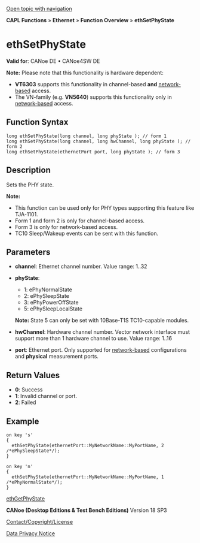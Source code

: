 [Open topic with navigation](../../../../../CANoeDEFamily.htm#Topics/CAPLFunctions/IP/Functions/CAPLfunctionEthSetPhyState.md)

**CAPL Functions** » **Ethernet** » **Function Overview** » **ethSetPhyState**

# ethSetPhyState

**Valid for**: CANoe DE • CANoe4SW DE

**Note:** Please note that this functionality is hardware dependent:
- **VT6303** supports this functionality in channel-based **and** [network-based](../../../CANoeCANalyzer/Ethernet/EthernetPortBasedNetworkAccess.md) access.
- The VN-family (e.g. **VN5640**) supports this functionality only in [network-based](../../../CANoeCANalyzer/Ethernet/EthernetPortBasedNetworkAccess.md) access.

## Function Syntax

```plaintext
long ethSetPhyState(long channel, long phyState ); // form 1
long ethSetPhyState(long channel, long hwChannel, long phyState ); // form 2
long ethSetPhyState(ethernetPort port, long phyState ); // form 3
```

## Description

Sets the PHY state.

**Note:**
- This function can be used only for PHY types supporting this feature like TJA-1101.
- Form 1 and form 2 is only for channel-based access.
- Form 3 is only for network-based access.
- TC10 Sleep/Wakeup events can be sent with this function.

## Parameters

- **channel**: Ethernet channel number. Value range: 1..32
- **phyState**:
  - 1: ePhyNormalState
  - 2: ePhySleepState
  - 3: ePhyPowerOffState
  - 5: ePhySleepLocalState

  **Note:** State 5 can only be set with 10Base-T1S TC10-capable modules.

- **hwChannel**: Hardware channel number. Vector network interface must support more than 1 hardware channel to use. Value range: 1..16
- **port**: Ethernet port. Only supported for [network-based](../../../CANoeCANalyzer/Ethernet/EthernetPortBasedNetworkAccess.md) configurations and **physical** measurement ports.

## Return Values

- **0**: Success
- **1**: Invalid channel or port.
- **2**: Failed

## Example

```plaintext
on key 's'
{
  ethSetPhyState(ethernetPort::MyNetworkName::MyPortName, 2 /*ePhySleepState*/);
}

on key 'n'
{
  ethSetPhyState(ethernetPort::MyNetworkName::MyPortName, 1 /*ePhyNormalState*/);
}
```

[ethGetPhyState](CAPLfunctionEthGetPhyState.md)

**CANoe (Desktop Editions & Test Bench Editions)** Version 18 SP3

[Contact/Copyright/License](../../../Shared/ContactCopyrightLicense.md)

[Data Privacy Notice](https://www.vector.com/int/en/company/get-info/privacy-policy/)
